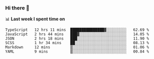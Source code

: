 ### Hi there 👋

<!--
**DBvc/DBvc** is a ✨ _special_ ✨ repository because its `README.md` (this file) appears on your GitHub profile.

Here are some ideas to get you started:

- 🔭 I’m currently working on ...
- 🌱 I’m currently learning ...
- 👯 I’m looking to collaborate on ...
- 🤔 I’m looking for help with ...
- 💬 Ask me about ...
- 📫 How to reach me: ...
- 😄 Pronouns: ...
- ⚡ Fun fact: ...
-->

📊 **Last week I spent time on**
<!--START_SECTION:waka-->

```text
TypeScript   12 hrs 11 mins  ███████████████▓░░░░░░░░░   62.69 %
JavaScript   2 hrs 44 mins   ███▓░░░░░░░░░░░░░░░░░░░░░   14.05 %
JSON         2 hrs 18 mins   ███░░░░░░░░░░░░░░░░░░░░░░   11.90 %
SCSS         1 hr 34 mins    ██░░░░░░░░░░░░░░░░░░░░░░░   08.13 %
Markdown     12 mins         ▒░░░░░░░░░░░░░░░░░░░░░░░░   01.06 %
YAML         9 mins          ▒░░░░░░░░░░░░░░░░░░░░░░░░   00.84 %
```

<!--END_SECTION:waka-->
